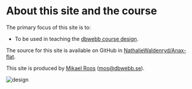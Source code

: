 About this site and the course
==============================================

The primary focus of this site is to:

* To be used in teaching the [dbwebb course design](http://dbwebb.se/design).

The source for this site is available on GitHub in [NathalieWaldenryd/Anax-flat](https://github.com/NathalieWaldenryd/Anax-flat.git).

This site is produced by [Mikael Roos](https://mikaelroos.se) (mos@dbwebb.se).

![design](http://www.jamjo.ie/wp-content/uploads/2013/05/jamjo-web-design-img-1.png)
